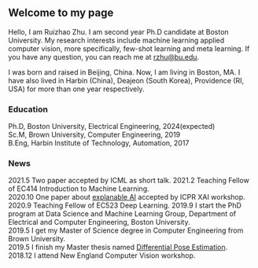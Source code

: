## Welcome to my page
Hello, I am Ruizhao Zhu. I am second year Ph.D candidate at Boston University. My research interests include machine learning applied computer vision, more specifically, few-shot learning and meta learning. If you have any question, you can reach me at rzhu@bu.edu.

I was born and raised in Beijing, China. Now, I am living in Boston, MA. I have also lived in Harbin (China), Deajeon (South Korea), Providence (RI, USA) for more than one year respectively.

### Education
Ph.D, Boston University, Electrical Engineering, 2024(expected)      
Sc.M, Brown University, Computer Engineering, 2019    
B.Eng, Harbin Institute of Technology, Automation, 2017    
### News
2021.5 Two paper accepted by ICML as short talk. 
2021.2 Teaching Fellow of EC414 Introduction to Machine Learning.  
2020.10 One paper about [explanable AI](https://link.springer.com/book/10.1007/978-3-030-68796-0) accepted by ICPR XAI workshop. 
2020.9 Teaching Fellow of EC523 Deep Learning. 
2019.9 I start the PhD program at Data Science and Machine Learning Group, Department of Electrical and Computer Engineering, Boston University.      
2019.5 I get my Master of Science degree in Computer Engineering from Brown University.     
2019.5 I finish my Master thesis named [Differential Pose Estimation](https://doi.org/10.26300/at8a-a840).  
2018.12 I attend New England Computer Vision workshop.
